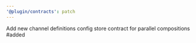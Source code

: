```yaml
---
'@plugin/contracts': patch
---
```


Add new channel definitions config store contract for parallel compositions #added
